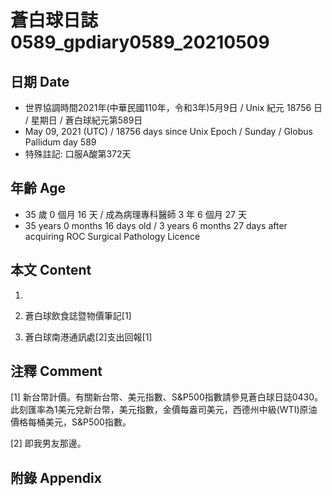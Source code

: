 [_metadata_:encoding]: - "utf-8"
[_metadata_:language]: - "zh-Hant-TW"
[_metadata_:fileformat]: - "markdown"
[_metadata_:MIME_type]: - "text/plain"
[_metadata_:markdown_version]: - "commonmark version 0.29"
[_metadata_:markdown_spec]: - "https://spec.commonmark.org/0.29/"

# 蒼白球日誌0589_gpdiary0589_20210509 #

## 日期 Date ##

* 世界協調時間2021年(中華民國110年，令和3年)5月9日 / Unix 紀元 18756 日 / 星期日 / 蒼白球紀元第589日
* May 09, 2021 (UTC) / 18756 days since Unix Epoch / Sunday / Globus Pallidum day 589
* 特殊註記: 口服A酸第372天

## 年齡 Age ##

* 35 歲 0 個月 16 天 / 成為病理專科醫師 3 年 6 個月 27 天
* 35 years 0 months 16 days old / 3 years 6 months 27 days after acquiring ROC Surgical Pathology Licence

## 本文 Content ##

1. 

    
2. 蒼白球飲食誌暨物價筆記[1]

    
3. 蒼白球南港通訊處[2]支出回報[1]

    

## 注釋 Comment ##

[1] 新台幣計價。有關新台幣、美元指數、S&P500指數請參見蒼白球日誌0430。此刻匯率為1美元兌新台幣，美元指數，金價每盎司美元，西德州中級(WTI)原油價格每桶美元，S&P500指數。


[2] 即我男友那邊。



## 附錄 Appendix ##

